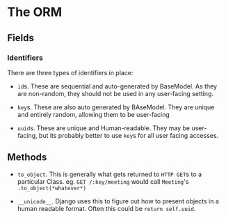 # The ORM

## Fields

### Identifiers

There are three types of identifiers in place:

* `id`s. These are sequential and auto-generated by BaseModel. As they 
    are non-random, they should not be used in any user-facing setting.
    
* `key`s. These are also auto generated by BAseModel. They are unique 
    and entirely random, allowing them to be user-facing
    
* `uuid`s. These are unique and Human-readable. They may be user-facing,
    but its probably better to use `key`s for all user facing accesses. 
    
## Methods

* `to_object`. This is generally what gets returned to `HTTP GET`s to a 
    particular Class. eg. `GET /:key/meeting` would call 
    `Meeting`'s `.to_object(*whatever*)`
     
* `__unicode__`. Django uses this to figure out how to present objects in
    a human readable format. Often this could be `return self.uuid`.
    